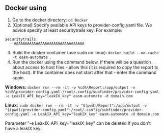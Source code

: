 ## Docker using

1. Go to the docker directory: `cd Docker`
2. \[Optional\] Specify available API keys to provider-config.yaml file. We advice specify at least securitytrails key. For example:
```
securitytrails:
  - AAAAAAAAAAAAAAAAAAAAAAAAAAAAAAAA
```
3. Build the docker container (use sudo on linux):
`docker build --no-cache -t easm-automate .`
4. Run the docker using the command below. If there will be a question about access to host files - allow this (it is required to copy the report to the host). If the container does not start after that - enter the command again.

**Windows:**
`docker run --rm -it -v %cd%\Report:/app/output -v %cd%\provider-config.yaml:/root/.config/subfinder/provider-config.yaml -e LeakIX_API_key="leakIX_key" easm-automate -d domain.com`

**Linux:**
`sudo docker run --rm -it -v "$(pwd)/Report":/app/output -v "$(pwd)/provider-config.yaml":/root/.config/subfinder/provider-config.yaml -e LeakIX_API_key="leakIX_key" easm-automate -d domain.com`

Parameter "-e LeakIX_API_key="leakIX_key" can be deleted if you don't have a leakIX key.